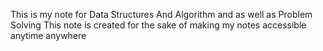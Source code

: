 This is my note for Data Structures And Algorithm and as well as Problem Solving
This note is created for the sake of making my notes accessible anytime anywhere
